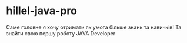 # hillel-java-pro
Саме головне я хочу отримати як умога більше знань та навичків! Та знайти свою першу роботу JAVA Developer

